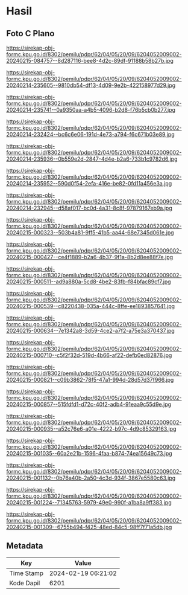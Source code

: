 # Hasil

## Foto C Plano

https://sirekap-obj-formc.kpu.go.id/8302/pemilu/pdpr/62/04/05/20/09/6204052009002-20240215-084757--8d287116-bee8-4d2c-89df-91188b58b27b.jpg

https://sirekap-obj-formc.kpu.go.id/8302/pemilu/pdpr/62/04/05/20/09/6204052009002-20240214-235605--9810db54-df13-4d09-9e2b-422158977d29.jpg

https://sirekap-obj-formc.kpu.go.id/8302/pemilu/pdpr/62/04/05/20/09/6204052009002-20240214-235741--0a9350aa-a4b5-4096-b2d8-f76b5cb0b277.jpg

https://sirekap-obj-formc.kpu.go.id/8302/pemilu/pdpr/62/04/05/20/09/6204052009002-20240214-232424--bc6c6e06-191d-4e73-a794-f6c671b03e89.jpg

https://sirekap-obj-formc.kpu.go.id/8302/pemilu/pdpr/62/04/05/20/09/6204052009002-20240214-235936--0b559e2d-2847-4d4e-b2a6-733b1c9782d6.jpg

https://sirekap-obj-formc.kpu.go.id/8302/pemilu/pdpr/62/04/05/20/09/6204052009002-20240214-235952--590d0f54-2efa-416e-be82-0fd11a456e3a.jpg

https://sirekap-obj-formc.kpu.go.id/8302/pemilu/pdpr/62/04/05/20/09/6204052009002-20240214-232945--d58af017-bc0d-4a31-8c8f-97879167eb9a.jpg

https://sirekap-obj-formc.kpu.go.id/8302/pemilu/pdpr/62/04/05/20/09/6204052009002-20240215-000323--503b4a81-9ff5-41b5-aa44-68e7345d061e.jpg

https://sirekap-obj-formc.kpu.go.id/8302/pemilu/pdpr/62/04/05/20/09/6204052009002-20240215-000427--ce4f1889-b2a6-4b37-9f1a-8b2d8ee88f7e.jpg

https://sirekap-obj-formc.kpu.go.id/8302/pemilu/pdpr/62/04/05/20/09/6204052009002-20240215-000511--ad9a880a-5cd8-4be2-83fb-f84bfac89cf7.jpg

https://sirekap-obj-formc.kpu.go.id/8302/pemilu/pdpr/62/04/05/20/09/6204052009002-20240215-000539--c8220438-035a-444c-8ffe-ee1893857641.jpg

https://sirekap-obj-formc.kpu.go.id/8302/pemilu/pdpr/62/04/05/20/09/6204052009002-20240215-000634--7e1342a8-3d59-4ce2-a7f2-a75e3a370437.jpg

https://sirekap-obj-formc.kpu.go.id/8302/pemilu/pdpr/62/04/05/20/09/6204052009002-20240215-000710--c5f2f32d-519d-4b66-af22-defb0ed82876.jpg

https://sirekap-obj-formc.kpu.go.id/8302/pemilu/pdpr/62/04/05/20/09/6204052009002-20240215-000821--c09b3862-78f5-47a1-994d-28d57d37f966.jpg

https://sirekap-obj-formc.kpu.go.id/8302/pemilu/pdpr/62/04/05/20/09/6204052009002-20240215-000857--515fdfd1-d72c-40f2-adb4-91eaa9c55d9e.jpg

https://sirekap-obj-formc.kpu.go.id/8302/pemilu/pdpr/62/04/05/20/09/6204052009002-20240215-000935--a52c76e6-a01e-4222-b97c-4d9c85329163.jpg

https://sirekap-obj-formc.kpu.go.id/8302/pemilu/pdpr/62/04/05/20/09/6204052009002-20240215-001035--60a2e21b-1596-4faa-b874-74ea15649c73.jpg

https://sirekap-obj-formc.kpu.go.id/8302/pemilu/pdpr/62/04/05/20/09/6204052009002-20240215-001132--0b76a40b-2a50-4c3d-934f-3867e5580c63.jpg

https://sirekap-obj-formc.kpu.go.id/8302/pemilu/pdpr/62/04/05/20/09/6204052009002-20240215-001224--71345763-5979-49e0-990f-a1ba8a9ff383.jpg

https://sirekap-obj-formc.kpu.go.id/8302/pemilu/pdpr/62/04/05/20/09/6204052009002-20240215-001309--6755b494-f425-48ed-84c5-98ff7f71a5db.jpg


## Metadata

| Key        | Value               |
| ---------- | ------------------- |
| Time Stamp | 2024-02-19 06:21:02 |
| Kode Dapil | 6201                |



